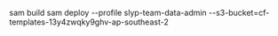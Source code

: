 sam build
sam deploy --profile slyp-team-data-admin --s3-bucket=cf-templates-13y4zwqky9ghv-ap-southeast-2
